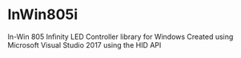 # InWin805i
In-Win 805 Infinity LED Controller library for Windows
Created using Microsoft Visual Studio 2017 using the HID API
